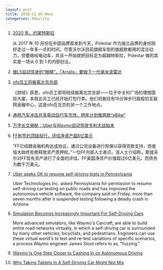 ```yaml
---
layout: post
title: 2018.11.05 News
categories: Mobility
---
```


1. [2020 年，约架特斯拉](https://www.huxiu.com/article/270008.html)

    从 2017 年 10 月份在中国品牌首发到今天，Polestar 作为独立品牌的身份刚好走过一年多一点的时间。尽管沃尔沃目前旗舰车型的旗舰款都用的混合动力，但要做纯电动车，并且一开始就把目标定为超越特斯拉，Polestar 做的其实是一场从 0 到 1 的内部创业。

2. [做L5自动驾驶的“眼睛”，「Arralis」要做下一代毫米波雷达](https://36kr.com/p/5159618.html)

3. [ofo员工将搬离北京总部](https://36kr.com/p/5160379.html)

    《财经》获悉，ofo员工即将陆续搬离北京总部——位于中关村广场的理想国际大厦，本周五员工已经开始打包行李。他们将搬往有15分钟步行路程的互联网金融中心，这是ofo在北京的另一个工作地点。

4. [通用汽车冲击共享电动自行车市场，明年计划推两款“eBike”](https://36kr.com/p/5160401.html)

5. [万字长文揭秘：Uber与Waymo自动驾驶专利大战始末](https://36kr.com/p/5160438.html)

6. [FF称签约顶级投行，评估净资产超6亿美元](https://36kr.com/p/5160432.html)

    “FF已经跟金融机构达成协议，通过公司设备进行担保以获得贷款支持，但是恒大始终拒绝释放资产质押权。”一位FF内部人士表示。该人士介绍称，斯提夫尔对FF现有资产进行了全面的评估，FF美国净资产价值超过6亿美元，而债务为数千万美元。

7. [Uber seeks OK to resume self-driving tests in Pennsylvania](http://www.autonews.com/article/20181102/MOBILITY/181109924/uber-seeks-ok-to-resume-self-driving-tests-in-pennsylvania)

    Uber Technologies Inc. asked Pennsylvania for permission to resume self-driving car testing on public roads and has improved the autonomous vehicle software, the company said on Friday, more than seven months after it suspended testing following a deadly crash in Arizona.

8. [Simulation Becomes Increasingly Important For Self-Driving Cars](https://www.forbes.com/sites/davidsilver/2018/11/01/simulation-becomes-increasingly-important-for-self-driving-cars/#734c452b5583)

    More advanced simulators, like Waymo's Carcraft, are able to build entire road networks virtually, in which a self-driving car is surrounded by many other vehicles, bicyclists, and pedestrians. Engineers can use these virtual world's to test and re-test variations of specific scenarios, a process Waymo engineer James Stout refers to as, "fuzzing."

9. [Waymo Is One Step Closer to Cashing In on Autonomous Driving](https://www.thestreet.com/investing/stocks/waymo-self-driving-permit-california-14764322)

10. [Why Taking Tablets In A Self-Driving Car Might Not Mix](https://www.forbes.com/sites/annatobin/2018/11/04/why-taking-tablets-in-a-self-driving-car-might-not-mix/#4e7705b9d152)

    